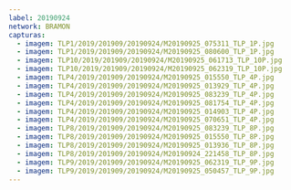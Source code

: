 ```yaml
---
label: 20190924
network: BRAMON
capturas:
  - imagem: TLP1/2019/201909/20190924/M20190925_075311_TLP_1P.jpg
  - imagem: TLP1/2019/201909/20190924/M20190925_080600_TLP_1P.jpg
  - imagem: TLP10/2019/201909/20190924/M20190925_061713_TLP_10P.jpg
  - imagem: TLP10/2019/201909/20190924/M20190925_062319_TLP_10P.jpg
  - imagem: TLP4/2019/201909/20190924/M20190925_015550_TLP_4P.jpg
  - imagem: TLP4/2019/201909/20190924/M20190925_013929_TLP_4P.jpg
  - imagem: TLP4/2019/201909/20190924/M20190925_083239_TLP_4P.jpg
  - imagem: TLP4/2019/201909/20190924/M20190925_081754_TLP_4P.jpg
  - imagem: TLP4/2019/201909/20190924/M20190925_014903_TLP_4P.jpg
  - imagem: TLP4/2019/201909/20190924/M20190925_070651_TLP_4P.jpg
  - imagem: TLP8/2019/201909/20190924/M20190925_083239_TLP_8P.jpg
  - imagem: TLP8/2019/201909/20190924/M20190925_015550_TLP_8P.jpg
  - imagem: TLP8/2019/201909/20190924/M20190925_013936_TLP_8P.jpg
  - imagem: TLP8/2019/201909/20190924/M20190924_221458_TLP_8P.jpg
  - imagem: TLP9/2019/201909/20190924/M20190925_062319_TLP_9P.jpg
  - imagem: TLP9/2019/201909/20190924/M20190925_050457_TLP_9P.jpg
---
```

